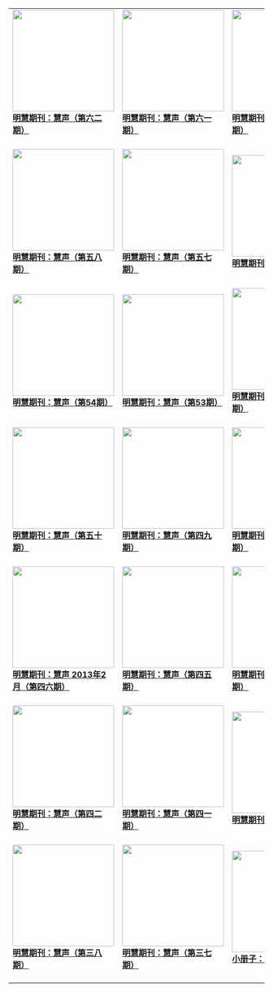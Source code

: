 |||||
|---|---|---|---|
|[<img width="200px" src="http://qikan.minghui.org/mhqkpage/qikanimage/2019/11/09/huisheng-62-sj-cover.png" ><br/><b> 明慧期刊：慧声（第六二期）</b><br/><br/>](../pages/huisheng/195105.md)|[<img width="200px" src="http://qikan.minghui.org/mhqkpage/qikanimage/2019/07/09/huisheng-61-read-cover.png" ><br/><b> 明慧期刊：慧声（第六一期）</b><br/><br/>](../pages/huisheng/193495.md)|[<img width="200px" src="http://qikan.minghui.org/mhqkpage/qikanimage/2019/04/29/hs_60_read-cover.png" ><br/><b> 明慧期刊：慧声（第六零期）</b><br/><br/>](../pages/huisheng/192587.md)|[<img width="200px" src="http://qikan.minghui.org/mhqkpage/qikanimage/2019/01/22/hs_59_read-cover.png" ><br/><b> 明慧期刊：慧声（第五九期）</b><br/><br/>](../pages/huisheng/191478.md)|
|[<img width="200px" src="http://qikan.minghui.org/mhqkpage/qikanimage/2018/11/10/hs_58read-cover.png" ><br/><b> 明慧期刊：慧声（第五八期）</b><br/><br/>](../pages/huisheng/190562.md)|[<img width="200px" src="http://qikan.minghui.org/mhqkpage/qikanimage/2018/06/29/hs_57_read-cover.png" ><br/><b> 明慧期刊：慧声（第五七期）</b><br/><br/>](../pages/huisheng/188750.md)|[<img width="200px" src="http://qikan.minghui.org/mhqkpage/qikanimage/2018/01/12/hs_56_read-cover.png" ><br/><b> 明慧期刊：慧声（第56期）</b><br/><br/>](../pages/huisheng/186587.md)|[<img width="200px" src="http://qikan.minghui.org/mhqkpage/qikanimage/2017/09/24/hs-55-read-cover.png" ><br/><b> 明慧期刊：慧声（第55期）</b><br/><br/>](../pages/huisheng/184963.md)|
|[<img width="200px" src="http://qikan.minghui.org/mhqkpage/qikanimage/2017/01/25/hs-54-read-cover.png" ><br/><b> 明慧期刊：慧声（第54期）</b><br/><br/>](../pages/huisheng/181128.md)|[<img width="200px" src="http://qikan.minghui.org/mhqkpage/qikanimage/2016/08/23/hsh-53-read-cover.png" ><br/><b> 明慧期刊：慧声（第53期）</b><br/><br/>](../pages/huisheng/178646.md)|[<img width="200px" src="http://qikan.minghui.org/mhqkpage/qikanimage/2015/08/13/hsh-52-read-cover.png" ><br/><b> 明慧期刊：慧声（第五二期）</b><br/><br/>](../pages/huisheng/172688.md)|[<img width="200px" src="http://qikan.minghui.org/mhqkpage/qikanimage/2014/11/12/hsh-51-read-cover.png" ><br/><b> 明慧期刊：慧声（第五一期）</b><br/><br/>](../pages/huisheng/168669.md)|
|[<img width="200px" src="http://qikan.minghui.org/mhqkpage/qikanimage/2014/06/02/huisheng-50-read-cover.png" ><br/><b> 明慧期刊：慧声（第五十期）</b><br/><br/>](../pages/huisheng/166117.md)|[<img width="200px" src="http://qikan.minghui.org/mhqkpage/qikanimage/2013/12/30/huisheng-49-read-cover.png" ><br/><b> 明慧期刊：慧声（第四九期）</b><br/><br/>](../pages/huisheng/163769.md)|[<img width="200px" src="http://qikan.minghui.org/mhqkpage/qikanimage/2013/09/22/huisheng-48-doc-cover.png" ><br/><b> 明慧期刊：慧声（第四八期）</b><br/><br/>](../pages/huisheng/162212.md)|[<img width="200px" src="http://qikan.minghui.org/mhqkpage/qikanimage/2013/06/26/huisheng-b-47-read-pdf-cover.png" ><br/><b> 明慧期刊：慧声（第四七期）</b><br/><br/>](../pages/huisheng/160403.md)|
|[<img width="200px" src="http://qikan.minghui.org/mhqkpage/qikanimage/2013/01/30/huisheng-46-pdf-cover.png" ><br/><b> 明慧期刊：慧声 2013年2月（第四六期）</b><br/><br/>](../pages/huisheng/107798.md)|[<img width="200px" src="http://qikan.minghui.org/mhqkpage/qikanimage/2012/09/05/huisheng-45-pdf-cover.png" ><br/><b> 明慧期刊：慧声（第四五期）</b><br/><br/>](../pages/huisheng/110835.md)|[<img width="200px" src="http://qikan.minghui.org/mhqkpage/qikanimage/2012/05/02/huisheng-b-44-pdf-cover.png" ><br/><b> 明慧期刊：慧声（第四四期）</b><br/><br/>](../pages/huisheng/114075.md)|[<img width="200px" src="http://qikan.minghui.org/mhqkpage/qikanimage/2012/02/03/huisheng-43-pdf-cover.png" ><br/><b> 明慧期刊：慧声（第四三期）</b><br/><br/>](../pages/huisheng/116187.md)|
|[<img width="200px" src="http://qikan.minghui.org/mhqkpage/qikanimage/2011/10/06/huisheng-42-pdf-cover.png" ><br/><b> 明慧期刊：慧声（第四二期）</b><br/><br/>](../pages/huisheng/118769.md)|[<img width="200px" src="http://qikan.minghui.org/mhqkpage/qikanimage/2011/05/27/huisheng-41-pdf-cover.png" ><br/><b> 明慧期刊：慧声（第四一期）</b><br/><br/>](../pages/huisheng/121480.md)|[<img width="200px" src="http://qikan.minghui.org/mhqkpage/qikanimage/2011/03/04/huisheng-pdf-cover.png" ><br/><b> 明慧期刊：慧声 (第40期）</b><br/><br/>](../pages/huisheng/123226.md)|[<img width="200px" src="http://qikan.minghui.org/mhqkpage/qikanimage/2011/01/04/huisheng-b-39-pdf-cover.png" ><br/><b> 明慧期刊：慧声 2011年1月双月刊（第三九期）</b><br/><br/>](../pages/huisheng/124300.md)|
|[<img width="200px" src="http://qikan.minghui.org/mhqkpage/qikanimage/2010/10/29/huisheng-b-38-pdf-cover.png" ><br/><b> 明慧期刊：慧声（第三八期）</b><br/><br/>](../pages/huisheng/125473.md)|[<img width="200px" src="http://qikan.minghui.org/mhqkpage/qikanimage/2010/08/31/huisheng-b-37-pdf-cover.png" ><br/><b> 明慧期刊：慧声（第三七期）</b><br/><br/>](../pages/huisheng/126567.md)|[<img width="200px" src="http://qikan.minghui.org/mhqkpage/qikanimage/2010/05/31/huisheng-b-36-pdf-cover.png" ><br/><b> 小册子：慧声（第三六期）</b><br/><br/>](../pages/huisheng/128144.md)|[<img width="200px" src="http://qikan.minghui.org/mhqkpage/qikanimage/2010/01/20/huisheng-b-35-pdf-cover.png" ><br/><b> 小册子：慧声（第三五期）</b><br/><br/>](../pages/huisheng/157065.md)|
